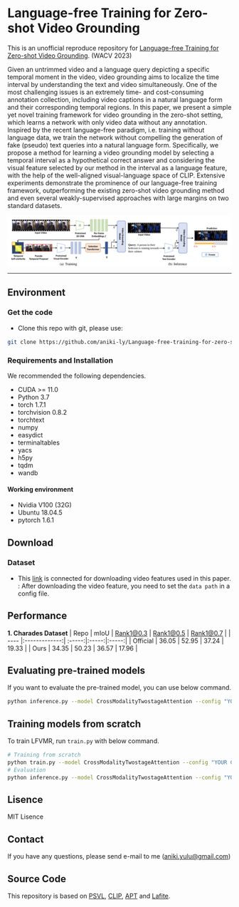 # Language-free Training for Zero-shot Video Grounding 

This is an unofficial reproduce repository for [Language-free Training for Zero-shot Video Grounding](https://arxiv.org/abs/2210.12977). (WACV 2023)


Given an untrimmed video and a language query depicting a specific temporal moment in the video, video grounding aims to localize the time interval by understanding the text and video simultaneously. One of the most challenging issues is an extremely time- and cost-consuming annotation collection, including video captions in a natural language form and their corresponding temporal regions. In this paper, we present a simple yet novel training framework for video grounding in the zero-shot setting, which learns a network with only video data without any annotation. Inspired by the recent language-free paradigm, i.e. training without language data, we train the network without compelling the generation of fake (pseudo) text queries into a natural language form. Specifically, we propose a method for learning a video grounding model by selecting a temporal interval as a hypothetical correct answer and considering the visual feature selected by our method in the interval as a language feature, with the help of the well-aligned visual-language space of CLIP. Extensive experiments demonstrate the prominence of our language-free training framework, outperforming the existing zero-shot video grounding method and even several weakly-supervised approaches with large margins on two standard datasets.

<img src="media/task-2.png" width="800" style="margin-left: auto; margin-right: auto; display: block;"/>


---
## Environment

### Get the code
- Clone this repo with git, please use:
```bash
git clone https://github.com/aniki-ly/Language-free-training-for-zero-shot-video-grounding.git
```

### Requirements and Installation
We recommended the following dependencies.

- CUDA >= 11.0
- Python 3.7
- torch 1.7.1
- torchvision 0.8.2
- torchtext
- numpy
- easydict
- terminaltables
- yacs
- h5py
- tqdm
- wandb

#### Working environment
- Nvidia V100 (32G)
- Ubuntu 18.04.5
- pytorch 1.6.1

## Download

### Dataset

- This [link](https://drive.google.com/file/d/1Vjgm2XA3TYcc4h9IWR5k5efU-bXNir5f/view?usp=sharing) is connected for downloading video features used in this paper. </br>
: After downloading the video feature, you need to set the `data path` in a config file. </br> 


## Performance

**1. Charades Dataset**
| Repo | mIoU | Rank1@0.3 | Rank1@0.5 | Rank1@0.7 |
| ---- |:-------------:| :-----:|:-----:|:-----:|
| Official | 36.05 | 52.95 | 37.24 | 19.33 |
| Ours | 34.35 | 50.23 | 36.57 | 17.96 | 

## Evaluating pre-trained models

If you want to evaluate the pre-trained model, you can use below command.

```bash
python inference.py --model CrossModalityTwostageAttention --config "YOUR CONFIG PATH" --pre_trained "YOUR MODEL PATH"
```

## Training models from scratch

To train LFVMR, run `train.py` with below command.

```bash
# Training from scratch
python train.py --model CrossModalityTwostageAttention --config "YOUR CONFIG PATH"
# Evaluation
python inference.py --model CrossModalityTwostageAttention --config "YOUR CONFIG PATH" --pre_trained "YOUR MODEL PATH"
```

## Lisence
MIT Lisence


## Contact
If you have any questions, please send e-mail to me (aniki.yulu@gmail.com)

## Source Code
This repository is based on [PSVL](https://github.com/gistvision/PSVL), [CLIP](https://github.com/openai/CLIP), [APT](https://github.com/StanfordVL/atp-video-language) and [Lafite](https://github.com/drboog/Lafite).